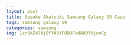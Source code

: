 ```yaml
---
layout: post
title: Sasuke Akatsuki Samsung Galaxy S9 Case
tags: samsung galaxy s9
categories: samsung
img: 1zr9kZ4lAjOYYA3iFQDUFadAkDlKjueCg
---
```

